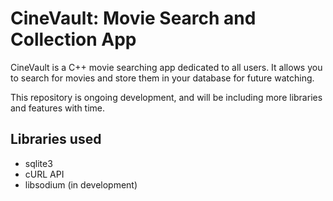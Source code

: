# CineVault: Movie Search and Collection App

CineVault is a C++ movie searching app dedicated to all users. It allows you to search for movies and store them in your database for future watching.

This repository is ongoing development, and will be including more libraries and features with time.

## Libraries used
- sqlite3
- cURL API
- libsodium (in development)
